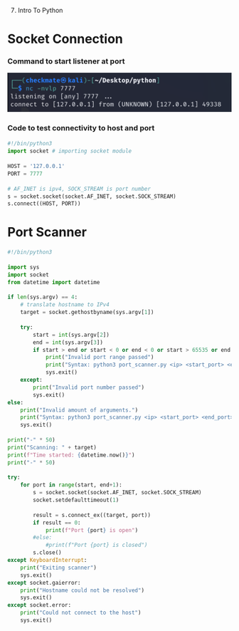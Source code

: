 7. Intro To Python

# Socket Connection
### Command to start listener at port
![9cecf43cc0177946b3fc4c853bf087c9.png](../_resources/9cecf43cc0177946b3fc4c853bf087c9.png)

### Code to test connectivity to host and port

```py
#!/bin/python3
import socket # importing socket module

HOST = '127.0.0.1'
PORT = 7777

# AF_INET is ipv4, SOCK_STREAM is port number
s = socket.socket(socket.AF_INET, socket.SOCK_STREAM)
s.connect((HOST, PORT))
```

# Port Scanner
```py
#!/bin/python3

import sys
import socket
from datetime import datetime

if len(sys.argv) == 4:
	# translate hostname to IPv4
	target = socket.gethostbyname(sys.argv[1])

	try:
		start = int(sys.argv[2])
		end = int(sys.argv[3])
		if start > end or start < 0 or end < 0 or start > 65535 or end > 65535:
			print("Invalid port range passed")
			print("Syntax: python3 port_scanner.py <ip> <start_port> <end_port>")
			sys.exit()
	except:
		print("Invalid port number passed")
		sys.exit()
else:
	print("Invalid amount of arguments.")
	print("Syntax: python3 port_scanner.py <ip> <start_port> <end_port>")
	sys.exit()

print("-" * 50)
print("Scanning: " + target)
print(f"Time started: {datetime.now()}")
print("-" * 50)

try:
	for port in range(start, end+1):
		s = socket.socket(socket.AF_INET, socket.SOCK_STREAM)
		socket.setdefaulttimeout(1)

		result = s.connect_ex((target, port))
		if result == 0:
			print(f"Port {port} is open")
		#else:
			#print(f"Port {port} is closed")
		s.close()
except KeyboardInterrupt:
	print("Exiting scanner")
	sys.exit()
except socket.gaierror:
	print("Hostname could not be resolved")
	sys.exit()
except socket.error:
	print("Could not connect to the host")
	sys.exit()
```
